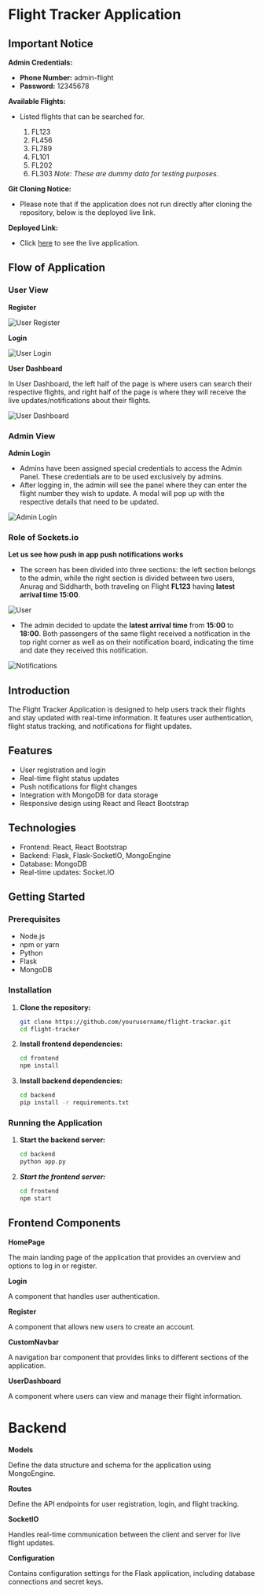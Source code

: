 # Flight Tracker Application
## Important Notice

**Admin Credentials:**
- **Phone Number:** admin-flight
- **Password:** 12345678

**Available Flights:**
- Listed flights that can be searched for.

    1. FL123
    2. FL456
    3. FL789
    4. FL101
    5. FL202
    6. FL303
 *Note: These are dummy data for testing purposes.*

**Git Cloning Notice:**
- Please note that if the application does not run directly after cloning the repository, below is the deployed live link.

**Deployed Link:**
- Click [here](https://flights-notif.netlify.app/) to see the live application.
## Flow of Application

### User View
**Register**

![User Register](https://i.imgur.com/O8cagWN.png)


**Login**

![User Login](https://i.imgur.com/vGbRgCe.png)

**User Dashboard**

In User Dashboard, the left half of the page is where users can search their respective flights, and right half of the page is where they will receive the live updates/notifications about their flights.

![User Dashboard](https://i.imgur.com/W4BPwQo.png)

### Admin View
**Admin Login**

- Admins have been assigned special credentials to access the Admin Panel. These credentials are to be used exclusively by admins.
- After logging in, the admin will see the panel where they can enter the flight number they wish to update. A modal will pop up with the respective details that need to be updated.

![Admin Login](https://i.imgur.com/CqGDe9t.png)

### Role of Sockets.io
**Let us see how push in app push notifications works**

- The screen has been divided into three sections: the left section belongs to the admin, while the right section is divided between two users, Anurag and Siddharth, both traveling on Flight **FL123** having **latest arrival time 15:00**.
 
![User](https://i.imgur.com/uneROXq.png)

- The admin decided to update the **latest arrival time** from **15:00** to **18:00**. Both passengers of the same flight received a notification in the top right corner as well as on their notification board, indicating the time and date they received this notification.
 
![Notifications](https://i.imgur.com/5Xc3vMf.png)





## Introduction

The Flight Tracker Application is designed to help users track their flights and stay updated with real-time information. It features user authentication, flight status tracking, and notifications for flight updates.

## Features

- User registration and login
- Real-time flight status updates
- Push notifications for flight changes
- Integration with MongoDB for data storage
- Responsive design using React and React Bootstrap

## Technologies

- Frontend: React, React Bootstrap
- Backend: Flask, Flask-SocketIO, MongoEngine
- Database: MongoDB
- Real-time updates: Socket.IO

## Getting Started

### Prerequisites

- Node.js
- npm or yarn
- Python
- Flask
- MongoDB

### Installation

1. **Clone the repository:**
   ```bash
   git clone https://github.com/yourusername/flight-tracker.git
   cd flight-tracker
   
2. **Install frontend dependencies:**
    ```bash
    cd frontend
    npm install
3. **Install backend dependencies:**
   
    ```bash
   cd backend
   pip install -r requirements.txt
   
### Running the Application
1. **Start the backend server:**
    ```bash
    cd backend
    python app.py
2. ***Start the frontend server:***
    ```bash
    cd frontend
    npm start
    
## Frontend Components
**HomePage**

The main landing page of the application that provides an overview and options to log in or register.

**Login**

A component that handles user authentication.

**Register**

A component that allows new users to create an account.

**CustomNavbar**

A navigation bar component that provides links to different sections of the application.

**UserDashboard**

A component where users can view and manage their flight information.

# Backend

**Models**

Define the data structure and schema for the application using MongoEngine.

**Routes**

Define the API endpoints for user registration, login, and flight tracking.

**SocketIO**

Handles real-time communication between the client and server for live flight updates.

**Configuration**

Contains configuration settings for the Flask application, including database connections and secret keys.

